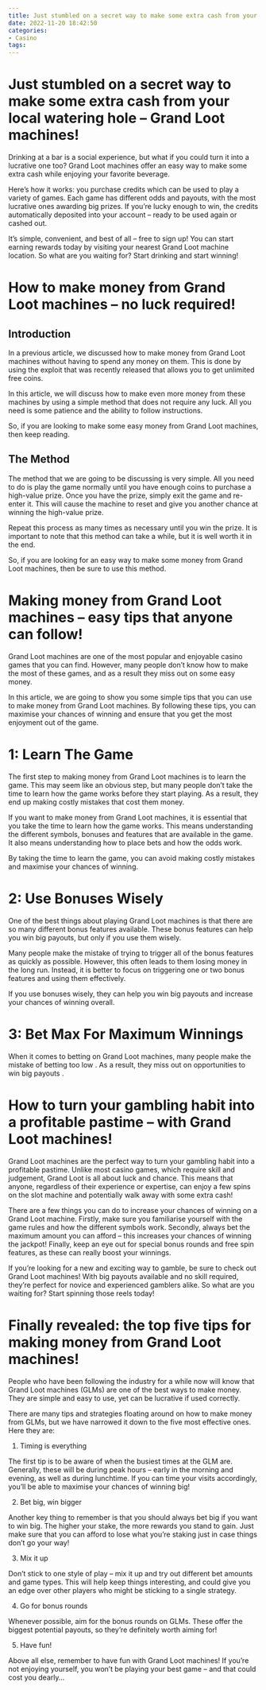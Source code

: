 ```yaml
---
title: Just stumbled on a secret way to make some extra cash from your local watering hole – Grand Loot machines!
date: 2022-11-20 18:42:50
categories:
- Casino
tags:
---
```



#  Just stumbled on a secret way to make some extra cash from your local watering hole – Grand Loot machines!

Drinking at a bar is a social experience, but what if you could turn it into a lucrative one too? Grand Loot machines offer an easy way to make some extra cash while enjoying your favorite beverage.

Here’s how it works: you purchase credits which can be used to play a variety of games. Each game has different odds and payouts, with the most lucrative ones awarding big prizes. If you’re lucky enough to win, the credits automatically deposited into your account – ready to be used again or cashed out.

It’s simple, convenient, and best of all – free to sign up! You can start earning rewards today by visiting your nearest Grand Loot machine location. So what are you waiting for? Start drinking and start winning!

#  How to make money from Grand Loot machines – no luck required!

## Introduction

In a previous article, we discussed how to make money from Grand Loot machines without having to spend any money on them. This is done by using the exploit that was recently released that allows you to get unlimited free coins.

In this article, we will discuss how to make even more money from these machines by using a simple method that does not require any luck. All you need is some patience and the ability to follow instructions.

So, if you are looking to make some easy money from Grand Loot machines, then keep reading.

## The Method

The method that we are going to be discussing is very simple. All you need to do is play the game normally until you have enough coins to purchase a high-value prize. Once you have the prize, simply exit the game and re-enter it. This will cause the machine to reset and give you another chance at winning the high-value prize.

Repeat this process as many times as necessary until you win the prize. It is important to note that this method can take a while, but it is well worth it in the end.

So, if you are looking for an easy way to make some money from Grand Loot machines, then be sure to use this method.

#  Making money from Grand Loot machines – easy tips that anyone can follow!

Grand Loot machines are one of the most popular and enjoyable casino games that you can find. However, many people don’t know how to make the most of these games, and as a result they miss out on some easy money.

In this article, we are going to show you some simple tips that you can use to make money from Grand Loot machines. By following these tips, you can maximise your chances of winning and ensure that you get the most enjoyment out of the game.

# 1: Learn The Game

The first step to making money from Grand Loot machines is to learn the game. This may seem like an obvious step, but many people don’t take the time to learn how the game works before they start playing. As a result, they end up making costly mistakes that cost them money.

If you want to make money from Grand Loot machines, it is essential that you take the time to learn how the game works. This means understanding the different symbols, bonuses and features that are available in the game. It also means understanding how to place bets and how the odds work.

By taking the time to learn the game, you can avoid making costly mistakes and maximise your chances of winning.

# 2: Use Bonuses Wisely

One of the best things about playing Grand Loot machines is that there are so many different bonus features available. These bonus features can help you win big payouts, but only if you use them wisely.

Many people make the mistake of trying to trigger all of the bonus features as quickly as possible. However, this often leads to them losing money in the long run. Instead, it is better to focus on triggering one or two bonus features and using them effectively.

If you use bonuses wisely, they can help you win big payouts and increase your chances of winning overall.


 # 3: Bet Max For Maximum Winnings

When it comes to betting on Grand Loot machines, many people make the mistake of betting too low . As a result, they miss out on opportunities to win big payouts .

#  How to turn your gambling habit into a profitable pastime – with Grand Loot machines!

Grand Loot machines are the perfect way to turn your gambling habit into a profitable pastime. Unlike most casino games, which require skill and judgement, Grand Loot is all about luck and chance. This means that anyone, regardless of their experience or expertise, can enjoy a few spins on the slot machine and potentially walk away with some extra cash!

There are a few things you can do to increase your chances of winning on a Grand Loot machine. Firstly, make sure you familiarise yourself with the game rules and how the different symbols work. Secondly, always bet the maximum amount you can afford – this increases your chances of winning the jackpot! Finally, keep an eye out for special bonus rounds and free spin features, as these can really boost your winnings.

If you’re looking for a new and exciting way to gamble, be sure to check out Grand Loot machines! With big payouts available and no skill required, they’re perfect for novice and experienced gamblers alike. So what are you waiting for? Start spinning those reels today!

#  Finally revealed: the top five tips for making money from Grand Loot machines!

People who have been following the industry for a while now will know that Grand Loot machines (GLMs) are one of the best ways to make money. They are simple and easy to use, yet can be lucrative if used correctly.

There are many tips and strategies floating around on how to make money from GLMs, but we have narrowed it down to the five most effective ones. Here they are:

1. Timing is everything

The first tip is to be aware of when the busiest times at the GLM are. Generally, these will be during peak hours – early in the morning and evening, as well as during lunchtime. If you can time your visits accordingly, you’ll be able to maximise your chances of winning big!

2. Bet big, win bigger

Another key thing to remember is that you should always bet big if you want to win big. The higher your stake, the more rewards you stand to gain. Just make sure that you can afford to lose what you’re staking just in case things don’t go your way!

3. Mix it up

Don’t stick to one style of play – mix it up and try out different bet amounts and game types. This will help keep things interesting, and could give you an edge over other players who might be sticking to a single strategy.

4. Go for bonus rounds

Whenever possible, aim for the bonus rounds on GLMs. These offer the biggest potential payouts, so they’re definitely worth aiming for!

5. Have fun!

Above all else, remember to have fun with Grand Loot machines! If you’re not enjoying yourself, you won’t be playing your best game – and that could cost you dearly…
